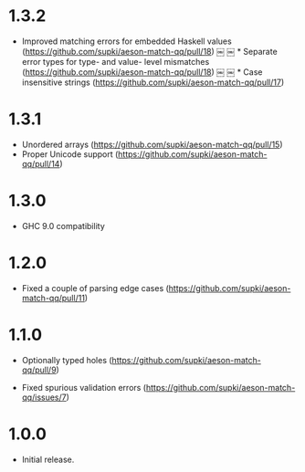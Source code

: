1.3.2
=====

  * Improved matching errors for embedded Haskell values (https://github.com/supki/aeson-match-qq/pull/18)
￼
￼ * Separate error types for type- and value- level mismatches (https://github.com/supki/aeson-match-qq/pull/18)
￼
￼ * Case insensitive strings (https://github.com/supki/aeson-match-qq/pull/17)

1.3.1
=====

  * Unordered arrays (https://github.com/supki/aeson-match-qq/pull/15) 
  * Proper Unicode support (https://github.com/supki/aeson-match-qq/pull/14)

1.3.0
=====

  * GHC 9.0 compatibility

1.2.0
=====

  * Fixed a couple of parsing edge cases (https://github.com/supki/aeson-match-qq/pull/11)

1.1.0
=====

  * Optionally typed holes (https://github.com/supki/aeson-match-qq/pull/9)

  * Fixed spurious validation errors (https://github.com/supki/aeson-match-qq/issues/7)

1.0.0
=====

  * Initial release.
